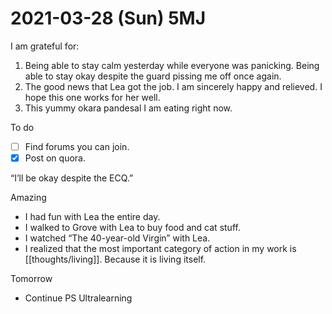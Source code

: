 # 2021-03-28 (Sun) 5MJ

I am grateful for:

1. Being able to stay calm yesterday while everyone was panicking. Being able to stay okay despite the guard pissing me off once again.
2. The good news that Lea got the job. I am sincerely happy and relieved. I hope this one works for her well.
3. This yummy okara pandesal I am eating right now.

To do

- [ ] Find forums you can join.
- [x] Post on quora.

“I’ll be okay despite the ECQ.”

Amazing

- I had fun with Lea the entire day.
- I walked to Grove with Lea to buy food and cat stuff.
- I watched “The 40-year-old Virgin” with Lea.
- I realized that the most important category of action in my work is [[thoughts/living]]. Because it is living itself.

Tomorrow

- Continue PS Ultralearning

